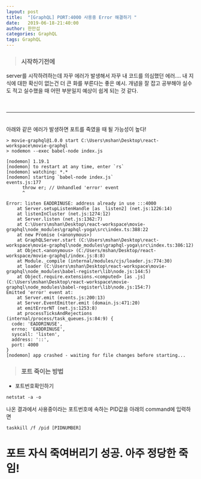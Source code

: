 ```yaml
---
layout: post
title:  "[GraphQL] PORT:4000 사용중 Error 해결하기 "
date:   2019-06-18-21:40:00
author: 한만섭
categories: GraphQL
tags: GraphQL
---
```



> ### 시작하기전에
  server를 시작하려하는데 자꾸 에러가 발생해서 자꾸 내 코드를 의심했던 에러.... 내 지식에 대한 확신이 없는건 더 큰 화를 부른다는 좋은 예시. 
  개념을 잘 잡고 공부해야 실수도 적고 실수했을 때 어떤 부분일지 예상이 쉽게 되는 것 같다. 

　  
   
*** 

　  
아래와 같은 에러가 발생하면 포트를 죽였을 때 될 가능성이 높다!
```
> movie-graphql@1.0.0 start C:\Users\mshan\Desktop\react-workspace\movie-graphql
> nodemon --exec babel-node index.js

[nodemon] 1.19.1
[nodemon] to restart at any time, enter `rs`
[nodemon] watching: *.*
[nodemon] starting `babel-node index.js`
events.js:177
      throw er; // Unhandled 'error' event
      ^

Error: listen EADDRINUSE: address already in use :::4000
    at Server.setupListenHandle [as _listen2] (net.js:1226:14)
    at listenInCluster (net.js:1274:12)
    at Server.listen (net.js:1362:7)
    at C:\Users\mshan\Desktop\react-workspace\movie-graphql\node_modules\graphql-yoga\src\index.ts:388:22
    at new Promise (<anonymous>)
    at GraphQLServer.start (C:\Users\mshan\Desktop\react-workspace\movie-graphql\node_modules\graphql-yoga\src\index.ts:386:12)
    at Object.<anonymous> (C:/Users/mshan/Desktop/react-workspace/movie-graphql/index.js:8:8)
    at Module._compile (internal/modules/cjs/loader.js:774:30)
    at loader (C:\Users\mshan\Desktop\react-workspace\movie-graphql\node_modules\babel-register\lib\node.js:144:5)
    at Object.require.extensions.<computed> [as .js] (C:\Users\mshan\Desktop\react-workspace\movie-graphql\node_modules\babel-register\lib\node.js:154:7)
Emitted 'error' event at:
    at Server.emit (events.js:200:13)
    at Server.EventEmitter.emit (domain.js:471:20)
    at emitErrorNT (net.js:1253:8)
    at processTicksAndRejections (internal/process/task_queues.js:84:9) {
  code: 'EADDRINUSE',
  errno: 'EADDRINUSE',
  syscall: 'listen',
  address: '::',
  port: 4000
}
[nodemon] app crashed - waiting for file changes before starting...
```


> ### 포트 죽이는 방법

* 포트번호확인하기 
```
netstat -a -o
```

나온 결과에서 사용중이라는 포트번호에 속하는 PID값을 아래의 command에 입력하면 

```
taskkill /f /pid [PIDNUMBER]
```

# 포트 자식 죽여버리기 성공. 아주 정당한 죽임!
